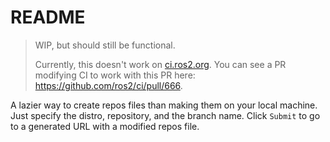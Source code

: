 README
======

> WIP, but should still be functional.
> 
> Currently, this doesn't work on [ci.ros2.org](https://ci.ros2.org/). You can see a PR modifying CI to work with this PR here: https://github.com/ros2/ci/pull/666.

A lazier way to create repos files than making them on your local machine. Just specify the distro, repository, and the branch name. Click `Submit` to go to a generated URL with a modified repos file.
